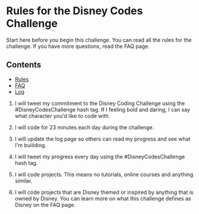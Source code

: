 # Rules for the Disney Codes Challenge

Start here before you begin this challenge. You can read all the rules for the challenge. If you have more questions, read the FAQ page.

## Contents
* [Rules](rules.md)
* [FAQ](FAQ.md)
* [Log](log.md)

1. I will tweet my commitment to the Disney Coding Challenge using the #DisneyCodesChallenge hash tag. If I feeling bold and daring, I can say what character you'd like to code with.

2. I will code for 23 minutes each day during the challenge.

3. I will update the log page so others can read my progress and see what I'm buiilding.

4. I will tweet my progress every day using the #DisneyCodesChallenge hash tag.

5. I will code projects. This means no tutorials, online courses and anything similar.

6. I will code projects that are Disney themed or inspired by anything that is owned by Disney. You can learn more on what this challenge defines as Disney on the FAQ page.
